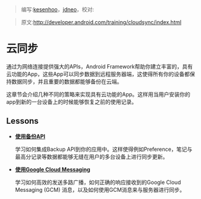 > 编写:[kesenhoo](https://github.com/kesenhoo)，[jdneo](https://github.com/jdneo)，校对:

> 原文:<http://developer.android.com/training/cloudsync/index.html>

# 云同步

通过为网络连接提供强大的APIs，Android Framework帮助你建立丰富的，具有云功能的App，这些App可以同步数据到远程服务器端，这使得所有你的设备都保持数据同步，并且重要的数据都能够备份在云端。

这章节会介绍几种不同的策略来实现具有云功能的App。这样用当用户安装你的app到新的一台设备上的时候能够恢复之前的使用记录。

## Lessons

* [**使用备份API**](backupapi.html)

  学习如何集成Backup API到你的应用中。这样使得例如Preference，笔记与最高分记录等数据都能够无缝在用户的多台设备上进行同步更新。


* [**使用Google Cloud Messaging**](gcm.html)

  学习如何高效的发送多路广播，如何正确的响应接收到的Google Cloud Messaging (GCM) 消息，以及如何使用GCM消息来与服务器进行同步。

